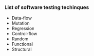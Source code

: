 ### List of software testing techinques
* Data-flow
* Mutation
* Regression
* Control-flow
* Random
* Functional
* Structural